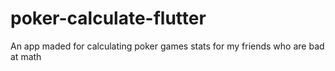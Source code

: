 # poker-calculate-flutter
An app maded for calculating poker games stats for my friends who are bad at math
